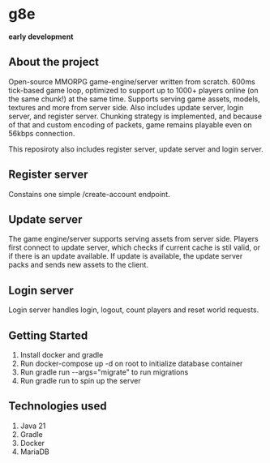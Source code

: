 
<h1>g8e</h1>

**early development**

## About the project

Open-source MMORPG game-engine/server written from scratch. 600ms tick-based game loop, optimized to support up to 1000+ players online (on the same chunk!) at the same time. Supports serving game assets, models, textures and more from server side. Also includes update server, login server, and register server. Chunking strategy is implemented, and because of that and custom encoding of packets, game remains playable even on 56kbps connection.

This reposiroty also includes register server, update server and login server.

## Register server

Constains one simple /create-account endpoint.

## Update server

The game engine/server supports serving assets from server side. Players first connect to update server, which checks if current cache is stil valid,
or if there is an update available. If update is available, the update server packs and sends new assets to the client.

## Login server

Login server handles login, logout, count players and reset world requests.

## Getting Started

1. Install docker and gradle
2. Run docker-compose up -d on root to initialize database container
3. Run gradle run --args="migrate" to run migrations
4. Run gradle run to spin up the server

## Technologies used

1. Java 21
2. Gradle
3. Docker
4. MariaDB


